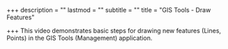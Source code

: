 +++
description = ""
lastmod = ""
subtitle = ""
title = "GIS Tools - Draw Features"

+++
This video demonstrates basic steps for drawing new features (Lines, Points) in the GIS Tools (Management) application.